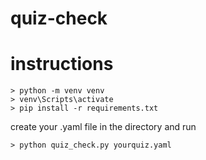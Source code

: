 # quiz-check

# instructions
```
> python -m venv venv
> venv\Scripts\activate
> pip install -r requirements.txt
```

create your .yaml file in the directory and run

`> python quiz_check.py yourquiz.yaml`
